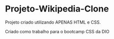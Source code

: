 # Projeto-Wikipedia-Clone
Projeto criado utilizando APENAS HTML e CSS.

Criado como trabalho para o bootcamp CSS da DIO
